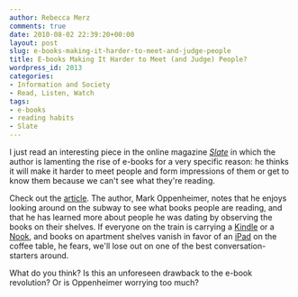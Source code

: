 ```yaml
---
author: Rebecca Merz
comments: true
date: 2010-08-02 22:39:20+00:00
layout: post
slug: e-books-making-it-harder-to-meet-and-judge-people
title: E-books Making It Harder to Meet (and Judge) People?
wordpress_id: 2013
categories:
- Information and Society
- Read, Listen, Watch
tags:
- e-books
- reading habits
- Slate
---
```


I just read an interesting piece in the online magazine _[Slate](http://www.slate.com)_ in which the author is lamenting the rise of e-books for a very specific reason: he thinks it will make it harder to meet people and form impressions of them or get to know them because we can't see what they're reading.

Check out the [article](http://www.slate.com/id/2261955/). The author, Mark Oppenheimer, notes that he enjoys looking around on the subway to see what books people are reading, and that he has learned more about people he was dating by observing the books on their shelves. If everyone on the train is carrying a [Kindle](http://www.amazon.com/Wireless-Reading-Display-Graphite-Globally/dp/B002FQJT3Q) or a [Nook](http://www.barnesandnoble.com/nook/index.asp), and books on apartment shelves vanish in favor of an [iPad](http://www.apple.com/ipad/) on the coffee table, he fears, we'll lose out on one of the best conversation-starters around.

What do you think? Is this an unforeseen drawback to the e-book revolution? Or is Oppenheimer worrying too much?
